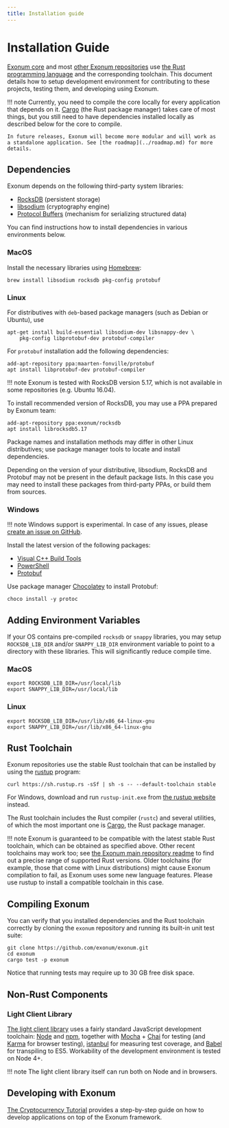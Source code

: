 ```yaml
---
title: Installation guide
---
```

# Installation Guide

<!-- cspell:ignore ppas,Chocolatey -->

[Exonum core][exonum] and most [other Exonum repositories][exonum-org] use
[the Rust programming language][rust] and the corresponding toolchain.
This document details how to setup development environment for contributing
to these projects, testing them, and developing using Exonum.

!!! note
    Currently, you need to compile the core locally for every application
    that depends on it. [Cargo][cargo] (the Rust package manager) takes care
    of most things, but you still need to have dependencies
    installed locally as described below for the core to compile.

    In future releases, Exonum will become more modular and will work as
    a standalone application. See [the roadmap](../roadmap.md) for more details.

## Dependencies

Exonum depends on the following third-party system libraries:

- [RocksDB][rocksdb] (persistent storage)
- [libsodium][libsodium] (cryptography engine)
- [Protocol Buffers][protobuf] (mechanism for serializing structured data)

You can find instructions how to install dependencies in various environments
below.

### MacOS

Install the necessary libraries using [Homebrew][homebrew]:

```shell
brew install libsodium rocksdb pkg-config protobuf
```

### Linux

For distributives with `deb`-based package managers (such as Debian or Ubuntu),
use

```shell
apt-get install build-essential libsodium-dev libsnappy-dev \
    pkg-config libprotobuf-dev protobuf-compiler
```

For `protobuf` installation add the following dependencies:

```shell
add-apt-repository ppa:maarten-fonville/protobuf
apt install libprotobuf-dev protobuf-compiler
```

!!! note
    Exonum is tested with RocksDB version 5.17, which is not available in some
    repositories (e.g. Ubuntu 16.04).
    
To install recommended version of RocksDB, you may use a PPA prepared by Exonum team:

```shell
add-apt-repository ppa:exonum/rocksdb
apt install librocksdb5.17
```

Package names and installation methods may differ in other Linux distributives;
use package manager tools to locate and install dependencies.

Depending on the version of your distributive, libsodium, RocksDB and Protobuf
may not
be present in the default package lists. In this case you may need to install
these packages from third-party PPAs, or build them from sources.

### Windows

!!! note
    Windows support is experimental. In case of any issues, please [create an
    issue on GitHub][win-issue].

Install the latest version of the following packages:

- [Visual C++ Build Tools][build_tools]
- [PowerShell][powershell]
- [Protobuf][protobuf]

Use package manager [Chocolatey][chocolatey] to install Protobuf:

```shell
choco install -y protoс
```

## Adding Environment Variables

If your OS contains pre-compiled `rocksdb` or `snappy` libraries,
you may setup `ROCKSDB_LIB_DIR` and/or `SNAPPY_LIB_DIR` environment variable
to point to a directory with these libraries.
This will significantly reduce compile time.

### MacOS

```shell
export ROCKSDB_LIB_DIR=/usr/local/lib
export SNAPPY_LIB_DIR=/usr/local/lib
```

### Linux

```shell
export ROCKSDB_LIB_DIR=/usr/lib/x86_64-linux-gnu
export SNAPPY_LIB_DIR=/usr/lib/x86_64-linux-gnu
```

## Rust Toolchain

Exonum repositories use the stable Rust toolchain that can be installed
by using the [rustup](https://www.rustup.rs) program:

```shell
curl https://sh.rustup.rs -sSf | sh -s -- --default-toolchain stable
```

For Windows, download and run `rustup-init.exe` from
[the rustup website](https://www.rustup.rs/) instead.

The Rust toolchain includes the Rust compiler (`rustc`) and several utilities,
of which the most important one is [Cargo][cargo], the Rust package manager.

!!! note
    Exonum is guaranteed to be compatible with
    the latest stable Rust toolchain, which can be obtained as specified above.
    Other recent toolchains may work too; see
    [the Exonum main repository readme][readme] to find out
    a precise range of supported Rust versions.
    Older toolchains (for example, those that come with Linux
    distributions) might cause Exonum compilation to fail, as Exonum uses
    some new language features. Please use rustup to install a compatible
    toolchain in this case.

## Compiling Exonum

You can verify that you installed dependencies and the Rust toolchain correctly
by cloning the `exonum` repository and running its built-in unit test suite:

```shell
git clone https://github.com/exonum/exonum.git
cd exonum
cargo test -p exonum
```

Notice that running tests may require up to 30 GB free disk space.

## Non-Rust Components

### Light Client Library

[The light client library][exonum-client] uses a fairly standard JavaScript
development toolchain:
[Node][nodejs] and [npm][npm], together with [Mocha][mocha] + [Chai][chai] for
testing (and [Karma][karma] for browser testing),
[istanbul][istanbul] for measuring test coverage, and
[Babel][babel] for transpiling to ES5. Workability of the development
environment is tested on Node 4+.

!!! note
    The light client library itself can run both on Node and in browsers.

## Developing with Exonum

[The Cryptocurrency Tutorial](create-service.md) provides a step-by-step
guide on how to develop applications on top of the Exonum framework.

[exonum]: https://github.com/exonum/exonum/
[readme]: https://github.com/exonum/exonum/#readme
[exonum-org]: http://github.com/exonum/
[rust]: http://rust-lang.org/
[leveldb]: http://leveldb.org/
[rocksdb]: http://rocksdb.org/
[protobuf]: https://developers.google.com/protocol-buffers/
[libsodium]: https://download.libsodium.org/doc/
[homebrew]: https://brew.sh/
[chocolatey]: https://chocolatey.org/
[cargo]: http://doc.crates.io/guide.html
[exonum-client]: https://github.com/exonum/exonum-client
[nodejs]: http://nodejs.org/
[npm]: http://npmjs.com/
[mocha]: http://mochajs.org/
[chai]: http://chaijs.com/
[karma]: http://karma-runner.github.io/1.0/index.html
[istanbul]: https://istanbul.js.org/
[babel]: http://babeljs.io/
[rel0.3.0]: https://github.com/exonum/exonum/releases/tag/v0.3
[build_tools]: https://www.visualstudio.com/downloads/
[powershell]: https://docs.microsoft.com/en-us/powershell/scripting/setup/installing-windows-powershell?view=powershell-6
[protobuf]: https://developers.google.com/protocol-buffers/
[win-issue]: https://github.com/exonum/exonum/issues/new?title=Windows+support+problem
